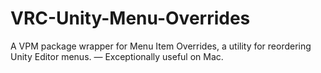 # VRC-Unity-Menu-Overrides
A VPM package wrapper for Menu Item Overrides, a utility for reordering Unity Editor menus. — Exceptionally useful on Mac.

